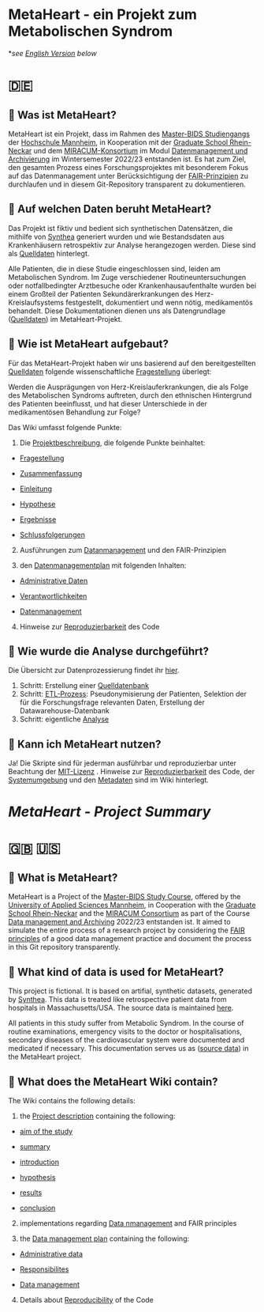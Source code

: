 # MetaHeart - ein Projekt zum Metabolischen Syndrom

*_see [English Version](https://github.com/Fuenfgeld/DMA2023TeamC#metaheart---project-summary) below_

# :de:

## :heart_decoration: Was ist MetaHeart?

MetaHeart ist ein Projekt, dass im Rahmen des [Master-BIDS Studiengangs](https://www.master-bids.hs-mannheim.de) der [Hochschule Mannheim](https://www.hs-mannheim.de), in Kooperation mit der [Graduate School Rhein-Neckar](https://gsrn.de) und dem [MIRACUM-Konsortium](https://www.miracum.org/) im Modul [Datenmanagement und Archivierung](https://www.master-bids.hs-mannheim.de/studienangebot/datenmanagement-und-archivierung-im-umfeld-der-forschung-1.html) im Wintersemester 2022/23 entstanden ist. Es hat zum Ziel, den gesamten Prozess eines Forschungsprojektes mit besonderem Fokus auf das Datenmanagement unter Berücksichtigung der [FAIR-Prinzipien](https://github.com/Fuenfgeld/DMA2023TeamC/wiki/Datenmanagement#fair-prinzipien-und-standards-in-forschungsdatensätzen) zu durchlaufen und in diesem Git-Repository transparent zu dokumentieren.

## :heart_decoration: Auf welchen Daten beruht MetaHeart?

Das Projekt ist fiktiv und bedient sich synthetischen Datensätzen, die mithilfe von [Synthea](https://github.com/synthetichealth/synthea) generiert wurden und wie Bestandsdaten aus Krankenhäusern retrospektiv zur Analyse herangezogen werden. Diese sind als [Quelldaten](https://github.com/Fuenfgeld/DMA2023TeamC/wiki/Quelldatendokumentation) hinterlegt.

Alle Patienten, die in diese Studie eingeschlossen sind, leiden am Metabolischen Syndrom. Im Zuge verschiedener Routineuntersuchungen oder notfallbedingter Arztbesuche oder Krankenhausaufenthalte wurden bei einem Großteil der Patienten Sekundärerkrankungen des Herz-Kreislaufsystems festgestellt, dokumentiert und wenn nötig, medikamentös behandelt. Diese Dokumentationen dienen uns als Datengrundlage ([Quelldaten](https://github.com/Fuenfgeld/DMA2023TeamC/wiki/Quelldatendokumentation)) im MetaHeart-Projekt.

## :heart_decoration: Wie ist MetaHeart aufgebaut?

Für das MetaHeart-Projekt haben wir uns basierend auf den bereitgestellten [Quelldaten](https://github.com/Fuenfgeld/DMA2023TeamC/wiki/Quelldatendokumentation) folgende wissenschaftliche [Fragestellung](https://github.com/Fuenfgeld/DMA2023TeamC/wiki/Projektbeschreibung#fragestellung) überlegt:

Werden die Ausprägungen von Herz-Kreislauferkrankungen, die als Folge des Metabolischen Syndroms auftreten, durch den ethnischen Hintergrund des Patienten beeinflusst, und hat dieser Unterschiede in der medikamentösen Behandlung zur Folge?

Das Wiki umfasst folgende Punkte:

1. Die [Projektbeschreibung](https://github.com/Fuenfgeld/DMA2023TeamC/wiki/Projektbeschreibung), die folgende Punkte beinhaltet:

* [Fragestellung](https://github.com/Fuenfgeld/DMA2023TeamC/wiki/Projektbeschreibung#fragestellung)

* [Zusammenfassung](https://github.com/Fuenfgeld/DMA2023TeamC/wiki/Projektbeschreibung#zusammenfassung)

* [Einleitung](https://github.com/Fuenfgeld/DMA2023TeamC/wiki/Projektbeschreibung#einleitung)

* [Hypothese](https://github.com/Fuenfgeld/DMA2023TeamC/wiki/Projektbeschreibung#hypothese)

* [Ergebnisse](https://github.com/Fuenfgeld/DMA2023TeamC/wiki/Projektbeschreibung#ergebnisse)

* [Schlussfolgerungen](https://github.com/Fuenfgeld/DMA2023TeamC/wiki/Projektbeschreibung#schlussfolgerungen)

2. Ausführungen zum [Datanmanagement](https://github.com/Fuenfgeld/DMA2023TeamC/wiki/Datenmanagement) und den FAIR-Prinzipien

3. den [Datenmanagementplan](https://github.com/Fuenfgeld/DMA2023TeamC/wiki/Datenmanagementplan-(DMP)--METAHEART) mit folgenden Inhalten:

* [Administrative Daten](https://github.com/Fuenfgeld/DMA2023TeamC/wiki/Datenmanagementplan-(DMP)--METAHEART#1-administrative-daten)

* [Verantwortlichkeiten](https://github.com/Fuenfgeld/DMA2023TeamC/wiki/Datenmanagementplan-(DMP)--METAHEART#2-verantwortlichkeiten)

* [Datenmanagement](https://github.com/Fuenfgeld/DMA2023TeamC/wiki/Datenmanagementplan-(DMP)--METAHEART#3-datenmanagement)

4. Hinweise zur [Reproduzierbarkeit](https://github.com/Fuenfgeld/DMA2023TeamC/wiki/Reproduzierbarkeit) des Code
 
 ## :heart_decoration: Wie wurde die Analyse durchgeführt?
 
 Die Übersicht zur Datenprozessierung findet ihr [hier](https://github.com/Fuenfgeld/DMA2023TeamC/wiki/Datenmanagementprozesse).
  
1. Schritt: Erstellung einer [Quelldatenbank](https://github.com/Fuenfgeld/DMA2023TeamC/wiki/Datenbankerstellung)
2. Schritt: [ETL-Prozess](https://github.com/Fuenfgeld/DMA2023TeamC/wiki/ETL--Prozesses): Pseudonymisierung der Patienten, Selektion der für die Forschungsfrage relevanten Daten, Erstellung der Datawarehouse-Datenbank
3. Schritt: eigentliche [Analyse](https://github.com/Fuenfgeld/DMA2023TeamC/wiki/Datenpräsentation-und--speicherung)

 ## :heart_decoration: Kann ich MetaHeart nutzen?
 
 Ja! Die Skripte sind für jederman ausführbar und reproduzierbar unter Beachtung der [MIT-Lizenz](https://github.com/Fuenfgeld/DMA2023TeamC/blob/main/Dokumentation/LICENSE_MIT_CODE) . Hinweise zur [Reproduzierbarkeit](https://github.com/Fuenfgeld/DMA2023TeamC/wiki/Reproduzierbarkeit) des Code, der [Systemumgebung](https://github.com/Fuenfgeld/DMA2023TeamC/wiki/Systemumgebung) und den [Metadaten](https://github.com/Fuenfgeld/DMA2023TeamC/wiki/Metadata-file) sind im Wiki hinterlegt.

# _MetaHeart - Project Summary_

# :gb: :us:

## :heart_decoration: What is MetaHeart?

MetaHeart is a Project of the [Master-BIDS Study Course](https://www.master-bids.hs-mannheim.de), offered by the [University of Applied Sciences Mannheim](https://www.hs-mannheim.de), in Cooperation with the [Graduate School Rhein-Neckar](https://gsrn.de) and the [MIRACUM Consortium](https://www.miracum.org/) as part of the Course [Data management and Archiving](https://www.master-bids.hs-mannheim.de/studienangebot/datenmanagement-und-archivierung-im-umfeld-der-forschung-1.html) 2022/23 entstanden ist. It aimed to simulate the entire process of a research project by considering the [FAIR principles](https://github.com/Fuenfgeld/DMA2023TeamC/wiki/METAHEART-Projekt#fair-prinzipien-und-standards-in-forschungsdatensätzen) of a good data management practice and document the process in this Git repository transparently.

## :heart_decoration: What kind of data is used for MetaHeart?

This project is fictional. It is based on artifial, synthetic datasets, generated by [Synthea](https://github.com/synthetichealth/synthea). This data is treated like retrospective patient data from hospitals in Massachusetts/USA. The source data is maintained [here](https://github.com/Fuenfgeld/DMA2023TeamC/wiki/Quelldatendokumentation).

All patients in this study suffer from Metabolic Syndrom. In the course of routine examinations, emergency visits to the doctor or hospitalisations, secondary diseases of the cardiovascular system were documented and medicated if necessary. This documentation serves us as ([source data](https://github.com/Fuenfgeld/DMA2023TeamC/wiki/Quelldatendokumentation)) in the MetaHeart project.

## :heart_decoration: What does the MetaHeart Wiki contain?

The Wiki contains the following details:

1. the [Project description](https://github.com/Fuenfgeld/DMA2023TeamC/wiki/Projektbeschreibung) containing the following:

* [aim of the study](https://github.com/Fuenfgeld/DMA2023TeamC/wiki/Projektbeschreibung#fragestellung)

* [summary](https://github.com/Fuenfgeld/DMA2023TeamC/wiki/Projektbeschreibung#zusammenfassung)

* [introduction](https://github.com/Fuenfgeld/DMA2023TeamC/wiki/Projektbeschreibung#einleitung)

* [hypothesis](https://github.com/Fuenfgeld/DMA2023TeamC/wiki/Projektbeschreibung#hypothese)

* [results](https://github.com/Fuenfgeld/DMA2023TeamC/wiki/Projektbeschreibung#ergebnisse)

* [conclusion](https://github.com/Fuenfgeld/DMA2023TeamC/wiki/Projektbeschreibung#schlussfolgerungen)

2. implementations regarding [Data nmanagement](https://github.com/Fuenfgeld/DMA2023TeamC/wiki/Datenmanagement) and FAIR principles

3. the [Data management plan](https://github.com/Fuenfgeld/DMA2023TeamC/wiki/Datenmanagementplan-(DMP)--METAHEART) containing the following:

* [Administrative data](https://github.com/Fuenfgeld/DMA2023TeamC/wiki/Datenmanagementplan-(DMP)--METAHEART#1-administrative-daten)

* [Responsibilites](https://github.com/Fuenfgeld/DMA2023TeamC/wiki/Datenmanagementplan-(DMP)--METAHEART#2-verantwortlichkeiten)

* [Data management](https://github.com/Fuenfgeld/DMA2023TeamC/wiki/Datenmanagementplan-(DMP)--METAHEART#3-datenmanagement)

4. Details about [Reproducibility](https://github.com/Fuenfgeld/DMA2023TeamC/wiki/Reproduzierbarkeit) of the Code
